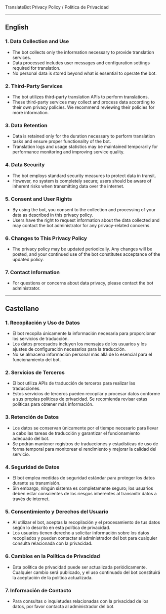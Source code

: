 TranslateBot Privacy Policy / Política de Privacidad

----------------------------------------------------

## English

### 1. Data Collection and Use
- The bot collects only the information necessary to provide translation services.
- Data processed includes user messages and configuration settings required for translation.
- No personal data is stored beyond what is essential to operate the bot.

### 2. Third-Party Services
- The bot utilizes third-party translation APIs to perform translations.
- These third-party services may collect and process data according to their own privacy policies. We recommend reviewing their policies for more information.

### 3. Data Retention
- Data is retained only for the duration necessary to perform translation tasks and ensure proper functionality of the bot.
- Translation logs and usage statistics may be maintained temporarily for performance monitoring and improving service quality.

### 4. Data Security
- The bot employs standard security measures to protect data in transit.
- However, no system is completely secure; users should be aware of inherent risks when transmitting data over the internet.

### 5. Consent and User Rights
- By using the bot, you consent to the collection and processing of your data as described in this privacy policy.
- Users have the right to request information about the data collected and may contact the bot administrator for any privacy-related concerns.

### 6. Changes to This Privacy Policy
- The privacy policy may be updated periodically. Any changes will be posted, and your continued use of the bot constitutes acceptance of the updated policy.

### 7. Contact Information
- For questions or concerns about data privacy, please contact the bot administrator.

---

## Castellano

### 1. Recopilación y Uso de Datos
- El bot recopila únicamente la información necesaria para proporcionar los servicios de traducción.
- Los datos procesados incluyen los mensajes de los usuarios y los ajustes de configuración necesarios para la traducción.
- No se almacena información personal más allá de lo esencial para el funcionamiento del bot.

### 2. Servicios de Terceros
- El bot utiliza APIs de traducción de terceros para realizar las traducciones.
- Estos servicios de terceros pueden recopilar y procesar datos conforme a sus propias políticas de privacidad. Se recomienda revisar estas políticas para obtener más información.

### 3. Retención de Datos
- Los datos se conservan únicamente por el tiempo necesario para llevar a cabo las tareas de traducción y garantizar el funcionamiento adecuado del bot.
- Se podrán mantener registros de traducciones y estadísticas de uso de forma temporal para monitorear el rendimiento y mejorar la calidad del servicio.

### 4. Seguridad de Datos
- El bot emplea medidas de seguridad estándar para proteger los datos durante su transmisión.
- Sin embargo, ningún sistema es completamente seguro; los usuarios deben estar conscientes de los riesgos inherentes al transmitir datos a través de internet.

### 5. Consentimiento y Derechos del Usuario
- Al utilizar el bot, aceptas la recopilación y el procesamiento de tus datos según lo descrito en esta política de privacidad.
- Los usuarios tienen derecho a solicitar información sobre los datos recopilados y pueden contactar al administrador del bot para cualquier consulta relacionada con la privacidad.

### 6. Cambios en la Política de Privacidad
- Esta política de privacidad puede ser actualizada periódicamente. Cualquier cambio será publicado, y el uso continuado del bot constituirá la aceptación de la política actualizada.

### 7. Información de Contacto
- Para consultas o inquietudes relacionadas con la privacidad de los datos, por favor contacta al administrador del bot.
